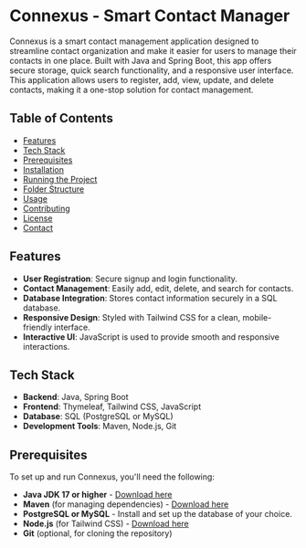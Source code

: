 # Connexus - Smart Contact Manager

Connexus is a smart contact management application designed to streamline contact organization and make it easier for users to manage their contacts in one place. Built with Java and Spring Boot, this app offers secure storage, quick search functionality, and a responsive user interface. This application allows users to register, add, view, update, and delete contacts, making it a one-stop solution for contact management.

## Table of Contents

- [Features](#features)
- [Tech Stack](#tech-stack)
- [Prerequisites](#prerequisites)
- [Installation](#installation)
- [Running the Project](#running-the-project)
- [Folder Structure](#folder-structure)
- [Usage](#usage)
- [Contributing](#contributing)
- [License](#license)
- [Contact](#contact)

## Features

- **User Registration**: Secure signup and login functionality.
- **Contact Management**: Easily add, edit, delete, and search for contacts.
- **Database Integration**: Stores contact information securely in a SQL database.
- **Responsive Design**: Styled with Tailwind CSS for a clean, mobile-friendly interface.
- **Interactive UI**: JavaScript is used to provide smooth and responsive interactions.

## Tech Stack

- **Backend**: Java, Spring Boot
- **Frontend**: Thymeleaf, Tailwind CSS, JavaScript
- **Database**: SQL (PostgreSQL or MySQL)
- **Development Tools**: Maven, Node.js, Git

## Prerequisites

To set up and run Connexus, you'll need the following:

- **Java JDK 17 or higher** - [Download here](https://www.oracle.com/java/technologies/javase-jdk17-downloads.html)
- **Maven** (for managing dependencies) - [Download here](https://maven.apache.org/download.cgi)
- **PostgreSQL or MySQL** - Install and set up the database of your choice.
- **Node.js** (for Tailwind CSS) - [Download here](https://nodejs.org/)
- **Git** (optional, for cloning the repository)
    

 
